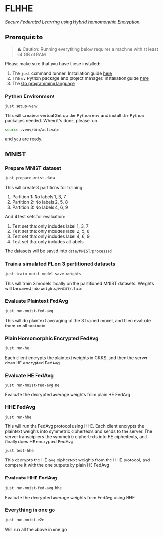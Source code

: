 # FLHHE

_Secure Federated Learning using [Hybrid Homomorphic Encryption](https://github.com/KAIST-CryptLab/RtF-Transciphering)._

## Prerequisite

> ⚠️ Caution: Running everything below requires a machine with at least 64 GB of RAM

Please make sure that you have these installed:

1. The `just` command runner. Installation guide [here](https://github.com/casey/just?tab=readme-ov-file#installation)
2. The `uv` Python package and project manager. Installation guide [here](https://github.com/astral-sh/uv?tab=readme-ov-file#installation)
3. The [Go programming language](https://go.dev/doc/install)

### Python Environment

```bash
just setup-venv
```

This will create a vertual Set up the Python env and install the Python packages needed.
When it's done, please run

```sh
source .venv/bin/activate
```

and you are ready.

## MNIST

### Prepare MNIST dataset

```bash
just prepare-mnist-data
```

This will create 3 partitions for training:

1. Partition 1: No labels 1, 3, 7
1. Partition 2: No labels 2, 5, 8
1. Partition 3: No labels 4, 6, 9

And 4 test sets for evaluation:

1. Test set that only includes label 1, 3, 7
1. Test set that only includes label 2, 5, 8
1. Test set that only includes label 4, 6, 9
1. Test set that only includes all labels

The datasets will be saved into `data/MNIST/processed`

### Train a simulated FL on 3 partitioned datasets

```sh
just train-mnist-model-save-weights
```

This will train 3 models locally on the partitioned MNIST datasets. Weights will be saved into `weights/MNIST/plain`

### Evaluate Plaintext FedAvg

```sh
just run-mnist-fed-avg
```

This will do plaintext averaging of the 3 trained model, and then evaluate them on all test sets

### Plain Homomorphic Encrypted FedAvg

```sh
just run-he
```

Each client encrypts the plaintext weights in CKKS, and then the server does HE encrypted FedAvg

### Evaluate HE FedAvg

```ssh
just run-mnist-fed-avg-he
```

Evaluate the decrypted average weights from plain HE FedAvg

### HHE FedAvg

```ssh
just run-hhe
```

This will run the FedAvg protocol using HHE. Each client encrypts the plaintext weights into symmetric ciphertexts and sends to the server. The server transciphers the symmetric ciphertexts into HE ciphertexts, and finally does HE encrypted FedAvg

```sh
just test-hhe
```

This decrypts the HE avg ciphertext weights from the HHE protocol, and compare it with the one outputs by plain HE FedAvg

### Evaluate HHE FedAvg

```sh
just run-mnist-fed-avg-hhe
```

Evaluate the decrypted average weights from FedAvg using HHE

### Everything in one go

```sh
just run-mnist-e2e
```

Will run all the above in one go

